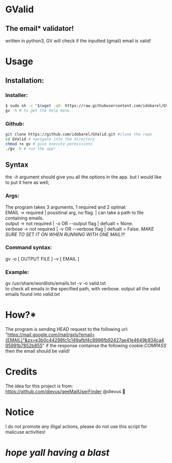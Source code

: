 # GValid
## The email* validator!
written in python3, GV will check if the inputted (gmail) email is valid!

# Usage
## Installation:
### Installer:
```bash
$ sudo sh -c "$(wget -qO- https://raw.githubusercontent.com/idobarel/GValid/main/installer.sh)" # to run the installer
gv -h # to get the help menu
```
### Github:
```bash
git clone https://github.com/idobarel/GValid.git #clone the repo
cd GValid # navigate into the directory
chmod +x gv # give execute permissions
./gv -h # run the app!
```

## Syntax
the _-h_ argument should give you all the options in the app. but I would like to put it here as well;
### Args:
The program takes 3 arguments, 1 required and 2 optinal:<br>
EMAIL -> required | possitinal arg, no flag. | can take a path to file containing emails.<br>
output -> not required | -o OR --output flag | defualt = None.<br>
verbose -> not required | -v OR --verbose flag | defualt = False. *MAKE SURE TO SET IT ON WHEN RUNNING WITH ONE MAIL!!!*<br>
### Command syntax:
gv -o [ OUTPUT FILE ] -v [ EMAIL ]
### Example:
gv /usr/share/wordlists/emails.txt -v -o valid.txt<br>
to check all emails in the specified path, with verbose.
output all the valid emails found into _valid.txt_

# How?*
The program is sending HEAD request to the following url:<br>
"https://mail.google.com/mail/gxlu?email={EMAIL}"&zx=e3b0c44298fc1c149afbf4c8996fb92427ae41e4649b934ca495991b7852b855"
if the response containse the following cookie:_COMPASS_ then the email should be valid!

# Credits
The idea for this project is from:
https://github.com/dievus/geeMailUserFinder
@dievus 🫶

# Notice
I do not promote any illigal actions, please do not use this script for malicuse activities!

# _hope yall having a blast_
